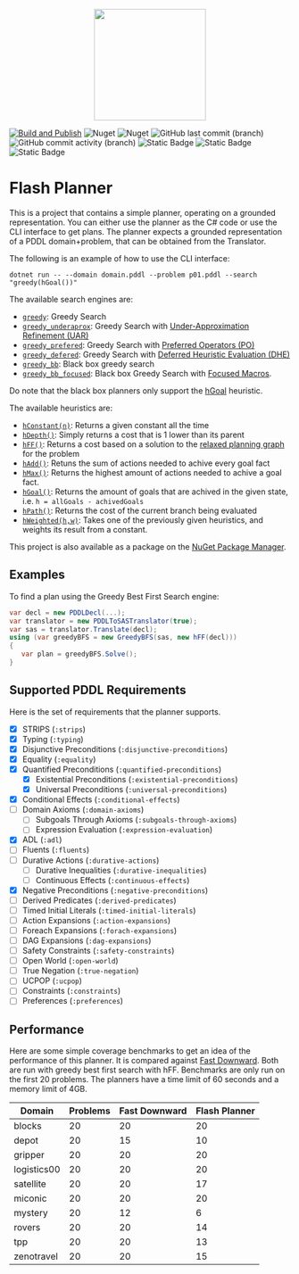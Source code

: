 
<p align="center">
    <img src="https://github.com/kris701/FlashPlanner/assets/22596587/d3f387a6-e0b5-4118-9801-c125a4e64100" width="200" height="200" />
</p>

[![Build and Publish](https://github.com/kris701/FlashPlanner/actions/workflows/dotnet-desktop.yml/badge.svg)](https://github.com/kris701/FlashPlanner/actions/workflows/dotnet-desktop.yml)
![Nuget](https://img.shields.io/nuget/v/FlashPlanner)
![Nuget](https://img.shields.io/nuget/dt/FlashPlanner)
![GitHub last commit (branch)](https://img.shields.io/github/last-commit/kris701/FlashPlanner/main)
![GitHub commit activity (branch)](https://img.shields.io/github/commit-activity/m/kris701/FlashPlanner)
![Static Badge](https://img.shields.io/badge/Platform-Windows-blue)
![Static Badge](https://img.shields.io/badge/Platform-Linux-blue)
![Static Badge](https://img.shields.io/badge/Framework-dotnet--8.0-green)

# Flash Planner

This is a project that contains a simple planner, operating on a grounded representation.
You can either use the planner as the C# code or use the CLI interface to get plans.
The planner expects a grounded representation of a PDDL domain+problem, that can be obtained from the Translator.

The following is an example of how to use the CLI interface:
```
dotnet run -- --domain domain.pddl --problem p01.pddl --search "greedy(hGoal())"
```

The available search engines are:
* [`greedy`](FlashPlanner/Search/Classical/GreedyBFS.cs): Greedy Search
* [`greedy_underaprox`](FlashPlanner/Search/Classical/GreedyBFSUAR.cs): Greedy Search with [Under-Approximation Refinement (UAR)](https://ojs.aaai.org/index.php/ICAPS/article/view/13678)
* [`greedy_prefered`](FlashPlanner/Search/Classical/GreedyBFSPO.cs): Greedy Search with [Preferred Operators (PO)](https://ai.dmi.unibas.ch/papers/helmert-jair06.pdf)
* [`greedy_defered`](FlashPlanner/Search/Classical/GreedyBFSDHE.cs): Greedy Search with [Deferred Heuristic Evaluation (DHE)](https://ai.dmi.unibas.ch/papers/helmert-jair06.pdf)
* [`greedy_bb`](FlashPlanner/Search/BlackBox/GreedyBFS.cs): Black box greedy search
* [`greedy_bb_focused`](FlashPlanner/Search/BlackBox/GreedyBFSFocused.cs): Black box Greedy Search with [Focused Macros](https://arxiv.org/abs/2004.13242). 

Do note that the black box planners only support the [hGoal](FlashPlanner/Heuristics/hGoal.cs) heuristic.

The available heuristics are:
* [`hConstant(n)`](FlashPlanner/Heuristics/hConstant.cs): Returns a given constant all the time
* [`hDepth()`](FlashPlanner/Heuristics/hDepth.cs): Simply returns a cost that is 1 lower than its parent
* [`hFF()`](FlashPlanner/Heuristics/hFF.cs): Returns a cost based on a solution to the [relaxed planning graph](https://www.youtube.com/watch?app=desktop&v=7XH60fuMlIM) for the problem
* [`hAdd()`](FlashPlanner/Heuristics/hAdd.cs): Retuns the sum of actions needed to achive every goal fact
* [`hMax()`](FlashPlanner/Heuristics/hMax.cs): Returns the highest amount of actions needed to achive a goal fact.
* [`hGoal()`](FlashPlanner/Heuristics/hGoal.cs): Returns the amount of goals that are achived in the given state, i.e. `h = allGoals - achivedGoals`
* [`hPath()`](FlashPlanner/Heuristics/hPath.cs): Returns the cost of the current branch being evaluated
* [`hWeighted(h,w)`](FlashPlanner/Heuristics/hWeighted.cs): Takes one of the previously given heuristics, and weights its result from a constant.

This project is also available as a package on the [NuGet Package Manager](https://www.nuget.org/packages/FlashPlanner).

## Examples
To find a plan using the Greedy Best First Search engine:
```csharp
var decl = new PDDLDecl(...);
var translator = new PDDLToSASTranslator(true);
var sas = translator.Translate(decl);
using (var greedyBFS = new GreedyBFS(sas, new hFF(decl)))
{
   var plan = greedyBFS.Solve();
}
```

## Supported PDDL Requirements
Here is the set of requirements that the planner supports.

- [x] STRIPS (`:strips`)
- [x] Typing (`:typing`)
- [X] Disjunctive Preconditions (`:disjunctive-preconditions`)
- [X] Equality (`:equality`)
- [x] Quantified Preconditions (`:quantified-preconditions`)
    - [x] Existential Preconditions (`:existential-preconditions`)
    - [x] Universal Preconditions (`:universal-preconditions`)
- [X] Conditional Effects (`:conditional-effects`)
- [ ] Domain Axioms (`:domain-axioms`)
    - [ ] Subgoals Through Axioms (`:subgoals-through-axioms`)
    - [ ] Expression Evaluation (`:expression-evaluation`)
- [X] ADL (`:adl`)
- [ ] Fluents (`:fluents`)
- [ ] Durative Actions (`:durative-actions`)
    - [ ] Durative Inequalities (`:durative-inequalities`)
    - [ ] Continuous Effects (`:continuous-effects`)
- [X] Negative Preconditions (`:negative-preconditions`)
- [ ] Derived Predicates (`:derived-predicates`)
- [ ] Timed Initial Literals (`:timed-initial-literals`)
- [ ] Action Expansions (`:action-expansions`)
- [ ] Foreach Expansions (`:forach-expansions`)
- [ ] DAG Expansions (`:dag-expansions`)
- [ ] Safety Constraints (`:safety-constraints`)
- [ ] Open World (`:open-world`)
- [ ] True Negation (`:true-negation`)
- [ ] UCPOP (`:ucpop`)
- [ ] Constraints (`:constraints`)
- [ ] Preferences (`:preferences`)

## Performance
Here are some simple coverage benchmarks to get an idea of the performance of this planner.
It is compared against [Fast Downward](https://github.com/aibasel/downward).
Both are run with greedy best first search with hFF.
Benchmarks are only run on the first 20 problems.
The planners have a time limit of 60 seconds and a memory limit of 4GB.

<!-- This section is auto generated. -->
| Domain | Problems | Fast Downward | Flash Planner |
| - | - | - | - |
| blocks | 20 | 20 | 20 |
| depot | 20 | 15 | 10 |
| gripper | 20 | 20 | 20 |
| logistics00 | 20 | 20 | 20 |
| satellite | 20 | 20 | 17 |
| miconic | 20 | 20 | 20 |
| mystery | 20 | 12 | 6 |
| rovers | 20 | 20 | 14 |
| tpp | 20 | 20 | 13 |
| zenotravel | 20 | 20 | 15 |
